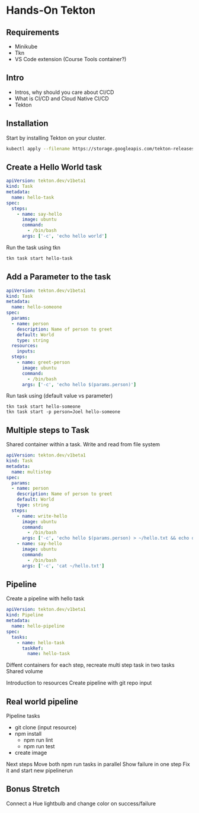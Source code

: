 # Hands-On Tekton

## Requirements
* Minikube
* Tkn
* VS Code extension
 (Course Tools container?)

## Intro
* Intros, why should you care about CI/CD
* What is CI/CD and Cloud Native CI/CD
* Tekton


## Installation
Start by installing Tekton on your cluster.

```bash
kubectl apply --filename https://storage.googleapis.com/tekton-releases/pipeline/latest/release.yaml
```

## Create a Hello World task

```yaml
apiVersion: tekton.dev/v1beta1
kind: Task
metadata:
  name: hello-task
spec:
  steps:
    - name: say-hello
      image: ubuntu
      command:
        - /bin/bash
      args: ['-c', 'echo hello world']
```

Run the task using tkn
```bash
tkn task start hello-task
```

## Add a Parameter to the task

```yaml
apiVersion: tekton.dev/v1beta1
kind: Task
metadata:
  name: hello-someone
spec:
  params:
  - name: person
    description: Name of person to greet
    default: World
    type: string
  resources:
    inputs:
  steps:
    - name: greet-person
      image: ubuntu
      command:
        - /bin/bash
      args: ['-c', 'echo hello $(params.person)']
```

Run task using (default value vs parameter)
```
tkn task start hello-someone
tkn task start -p person=Joel hello-someone
```

## Multiple steps to Task

Shared container within a task. Write and read from file system

```yaml
apiVersion: tekton.dev/v1beta1
kind: Task
metadata:
  name: multistep
spec:
  params:
  - name: person
    description: Name of person to greet
    default: World
    type: string
  steps:
    - name: write-hello
      image: ubuntu
      command:
        - /bin/bash
      args: ['-c', 'echo hello $(params.person) > ~/hello.txt && echo done']
    - name: say-hello
      image: ubuntu
      command:
        - /bin/bash
      args: ['-c', 'cat ~/hello.txt']
```

## Pipeline 

Create a pipeline with hello task

```yaml
apiVersion: tekton.dev/v1beta1
kind: Pipeline
metadata:
  name: hello-pipeline
spec:
  tasks:
    - name: hello-task
      taskRef:
        name: hello-task
```

Diffent containers for each step, recreate multi step task in two tasks
Shared volume

Introduction to resources
Create pipeline with git repo input

## Real world pipeline
Pipeline tasks
* git clone (input resource)
* npm install
  * npm run lint
  * npm run test
* create image

Next steps
Move both npm run tasks in parallel
Show failure in one step
Fix it and start new pipelinerun

## Bonus Stretch
Connect a Hue lightbulb and change color on success/failure